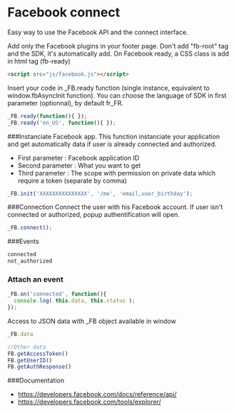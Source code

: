 Facebook connect
==================================================

Easy way to use the Facebook API and the connect interface.

Add only the Facebook plugins in your footer page. Don't add "fb-root" tag and the SDK, it's automatically add. On Facebook ready, a CSS class is add in html tag (fb-ready)

```html
<script src="js/facebook.js"></script>
```

Insert your code in _FB.ready function (single instance, equivalent to window.fbAsyncInit function).
You can choose the language of SDK in first parameter (optionnal), by default fr_FR.

```javascript
_FB.ready(function(){ });
_FB.ready('en_US', function(){ });
```

###Instanciate Facebook app.
This function instanciate your application and get automatically data if user is already connected and authorized.

- First parameter 		: Facebook application ID
- Second parameter 		: What you want to get
- Third parameter 		: The scope with permission on private data which require a token (separate by comma)

```javascript
_FB.init('XXXXXXXXXXXXXXX', '/me', 'email,user_birthday');
```

###Connection
Connect the user with his Facebook account. If user isn't connected or authorized, popup authentification will open.

```javascript
_FB.connect();
```

###Events

```javascript
connected
not_authorized
```

### Attach an event

```javascript
_FB.on('connected', function(){
  console.log( this.data, this.status );
});
```

Access to JSON data with _FB object available in window

```javascript
_FB.data

//Other data
FB.getAccessToken()
FB.getUserID()
FB.getAuthResponse()
```

###Documentation
- https://developers.facebook.com/docs/reference/api/
- https://developers.facebook.com/tools/explorer/
